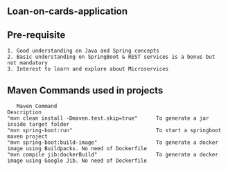 ## Loan-on-cards-application

## Pre-requisite
    1. Good understanding on Java and Spring concepts
    2. Basic understanding on SpringBoot & REST services is a bonus but not mandatory
    3. Interest to learn and explore about Microservices


## Maven Commands used in projects

       Maven Command	                                            Description
    "mvn clean install -Dmaven.test.skip=true"	    To generate a jar inside target folder
    "mvn spring-boot:run"	                        To start a springboot maven project
    "mvn spring-boot:build-image"	                To generate a docker image using Buildpacks. No need of Dockerfile
    "mvn compile jib:dockerBuild"	                To generate a docker image using Google Jib. No need of Dockerfile


